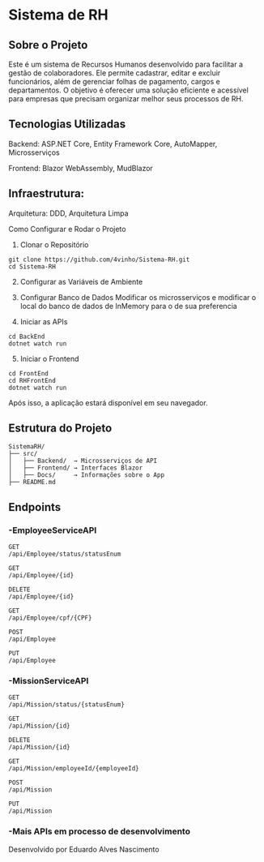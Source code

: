 # Sistema de RH #

## Sobre o Projeto ##

Este é um sistema de Recursos Humanos desenvolvido para facilitar a gestão de colaboradores. Ele permite cadastrar, editar e excluir funcionários, além de gerenciar folhas de pagamento, cargos e departamentos. O objetivo é oferecer uma solução eficiente e acessível para empresas que precisam organizar melhor seus processos de RH.

## Tecnologias Utilizadas ##

Backend: ASP.NET Core, Entity Framework Core, AutoMapper, Microsserviços

Frontend: Blazor WebAssembly, MudBlazor

## Infraestrutura: ##

Arquitetura: DDD, Arquitetura Limpa

Como Configurar e Rodar o Projeto

1. Clonar o Repositório
```
git clone https://github.com/4vinho/Sistema-RH.git
cd Sistema-RH
```
2. Configurar as Variáveis de Ambiente

3. Configurar Banco de Dados
   Modificar os microsserviços e modificar o local do banco de dados de InMemory para o de sua preferencia

4. Iniciar as APIs
```
cd BackEnd
dotnet watch run
```
5. Iniciar o Frontend
```
cd FrontEnd
cd RHFrontEnd
dotnet watch run
```
Após isso, a aplicação estará disponível em seu navegador.

## Estrutura do Projeto ##
```
SistemaRH/
├── src/
│   ├── Backend/  → Microsserviços de API
│   ├── Frontend/ → Interfaces Blazor
│   ├── Docs/     → Informações sobre o App
├── README.md
```
## Endpoints ##

### -EmployeeServiceAPI ###
  ```http
  GET
  /api/Employee/status/statusEnum
  ```
  ```http
  GET
  /api/Employee/{id}
  ```
  ```http
  DELETE
  /api/Employee/{id}
  ```
  ```http
  GET
  /api/Employee/cpf/{CPF}
  ```
  ```http
  POST
  /api/Employee
  ```
  ```http
  PUT
  /api/Employee
  ```
### -MissionServiceAPI ###
  ```http
  GET
  /api/Mission/status/{statusEnum}
  ```
  ```http
  GET
  /api/Mission/{id}
  ```
  ```http
  DELETE
  /api/Mission/{id}
  ```
  ```http
  GET
  /api/Mission/employeeId/{employeeId}
  ```
  ```http
  POST
  /api/Mission
  ```
  ```http
  PUT
  /api/Mission
  ```
### -Mais APIs em processo de desenvolvimento ###

Desenvolvido por Eduardo Alves Nascimento
